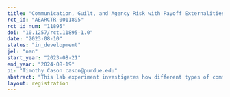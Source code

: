 ```yaml
---
title: "Communication, Guilt, and Agency Risk with Payoff Externalities"
rct_id: "AEARCTR-0011895"
rct_id_num: "11895"
doi: "10.1257/rct.11895-1.0"
date: "2023-08-10"
status: "in_development"
jel: "nan"
start_year: "2023-08-21"
end_year: "2024-08-19"
pi: "Timothy Cason cason@purdue.edu"
abstract: "This lab experiment investigates how different types of communication between principals and agents affect cooperation and efficiency in a setting where actions not only affect payoffs for the pair within the agency relationship, but also the earnings for an external principal-agent pair. Communication is hypothesized to impact beliefs, which in turn affects the psychological costs (e.g., guilt and lying aversion) that principals and agents feel when choosing their actions. A baseline treatment allows no communication opportunities. Two communication treatments introduce (a) a single, private message from the agent to the principal in each pair; and (b) preliminary free-form chat between both agents and principals whose payoffs are affected by actions, in addition to the single, private message in (a). Complete first- and second-order beliefs are elicited from all subjects following action choices. The experiment also elicits subjects’ risk tolerance and social value orientation."
layout: registration
---
```


